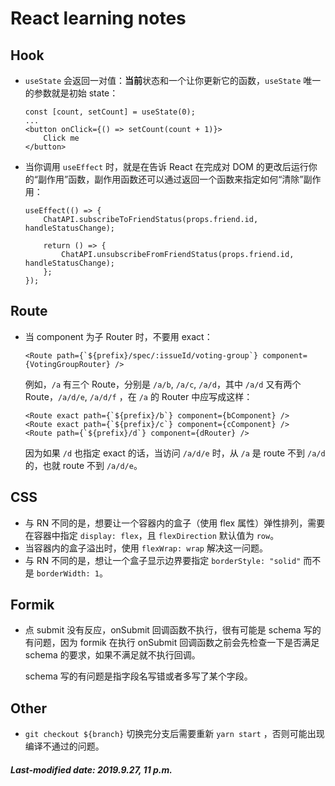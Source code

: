 # React learning notes

## Hook

+ `useState` 会返回一对值：**当前**状态和一个让你更新它的函数，`useState` 唯一的参数就是初始 state：

  ```react
  const [count, setCount] = useState(0);
  ...
  <button onClick={() => setCount(count + 1)}>
      Click me
  </button>
  ```

+ 当你调用 `useEffect` 时，就是在告诉 React 在完成对 DOM 的更改后运行你的“副作用”函数，副作用函数还可以通过返回一个函数来指定如何“清除”副作用：

  ```react
  useEffect(() => {
      ChatAPI.subscribeToFriendStatus(props.friend.id, handleStatusChange);
  
      return () => {
          ChatAPI.unsubscribeFromFriendStatus(props.friend.id, handleStatusChange);
      };
  });
  ```

## Route

+ 当 component 为子 Router 时，不要用 exact：

  ```react
  <Route path={`${prefix}/spec/:issueId/voting-group`} component={VotingGroupRouter} />
  ```

  例如，`/a` 有三个 Route，分别是 `/a/b`, `/a/c`, `/a/d`，其中 `/a/d` 又有两个 Route，`/a/d/e`, `/a/d/f` ，在 `/a` 的 Router 中应写成这样：

  ```react
  <Route exact path={`${prefix}/b`} component={bComponent} />
  <Route exact path={`${prefix}/c`} component={cComponent} />
  <Route path={`${prefix}/d`} component={dRouter} />
  ```

  因为如果 `/d` 也指定 exact 的话，当访问 `/a/d/e` 时，从 `/a` 是 route 不到 `/a/d` 的，也就 route 不到 `/a/d/e`。

## CSS

+ 与 RN 不同的是，想要让一个容器内的盒子（使用 flex 属性）弹性排列，需要在容器中指定 `display: flex`，且 `flexDirection` 默认值为 `row`。
+ 当容器内的盒子溢出时，使用 `flexWrap: wrap` 解决这一问题。
+ 与 RN 不同的是，想让一个盒子显示边界要指定 `borderStyle: "solid"` 而不是 `borderWidth: 1`。

## Formik

+ 点 submit 没有反应，onSubmit 回调函数不执行，很有可能是 schema 写的有问题，因为 formik 在执行 onSubmit 回调函数之前会先检查一下是否满足 schema 的要求，如果不满足就不执行回调。

  schema 写的有问题是指字段名写错或者多写了某个字段。

## Other

+ `git checkout ${branch}` 切换完分支后需要重新 `yarn start` ，否则可能出现编译不通过的问题。

##### Last-modified date: 2019.9.27, 11 p.m.